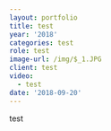 ```yaml
---
layout: portfolio
title: test
year: '2018'
categories: test
role: test
image-url: /img/$_1.JPG
client: test
video:
  - test
date: '2018-09-20'
---
```

test
